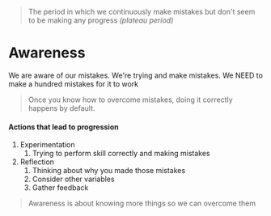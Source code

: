 
> The period in which we continuously make mistakes but don't seem to be making any progress *(plateau period)*

# Awareness

We are aware of our mistakes. We're trying and make mistakes. We NEED to make a hundred mistakes for it to work

> Once you know how to overcome mistakes, doing it correctly happens by default.

#### Actions that lead to progression

1. Experimentation
	1. Trying to perform skill correctly and making mistakes
2. Reflection
	1. Thinking about why you made those mistakes
	2. Consider other variables
	3. Gather feedback

> Awareness is about knowing more things so we can overcome them